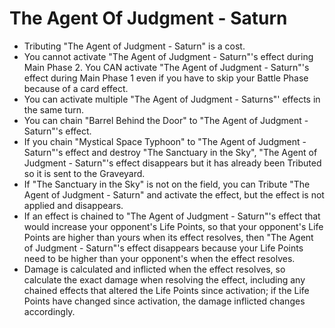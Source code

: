 # The Agent Of Judgment - Saturn

*   Tributing "The Agent of Judgment - Saturn" is a cost.
*   You cannot activate "The Agent of Judgment - Saturn"'s effect during Main Phase 2. You CAN activate "The Agent of Judgment - Saturn"'s effect during Main Phase 1 even if you have to skip your Battle Phase because of a card effect.
*   You can activate multiple "The Agent of Judgment - Saturns"' effects in the same turn.
*   You can chain "Barrel Behind the Door" to "The Agent of Judgment - Saturn"'s effect.
*   If you chain "Mystical Space Typhoon" to "The Agent of Judgment - Saturn"'s effect and destroy "The Sanctuary in the Sky", "The Agent of Judgment - Saturn"'s effect disappears but it has already been Tributed so it is sent to the Graveyard.
*   If "The Sanctuary in the Sky" is not on the field, you can Tribute "The Agent of Judgment - Saturn" and activate the effect, but the effect is not applied and disappears.
*   If an effect is chained to "The Agent of Judgment - Saturn"'s effect that would increase your opponent's Life Points, so that your opponent's Life Points are higher than yours when its effect resolves, then "The Agent of Judgment - Saturn"'s effect disappears because your Life Points need to be higher than your opponent's when the effect resolves.
*   Damage is calculated and inflicted when the effect resolves, so calculate the exact damage when resolving the effect, including any chained effects that altered the Life Points since activation; if the Life Points have changed since activation, the damage inflicted changes accordingly.
